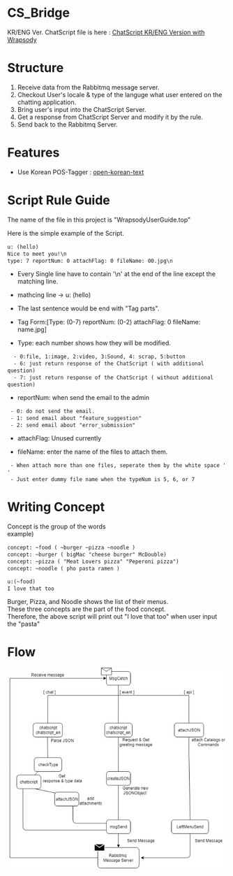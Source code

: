# CS_Bridge

KR/ENG Ver. ChatScript file is here : [ChatScript KR/ENG Version with Wrapsody](https://taehoonHoodyKim@bitbucket.org/taehoonHoodyKim/csbridge.git)



# Structure
1. Receive data from the Rabbitmq message server.
2. Checkout User's locale & type of the languge what user entered on the chatting application.
3. Bring user's input into the ChatScript Server.
4. Get a response from ChatScript Server and modify it by the rule.
5. Send back to the Rabbitmq Server.

# Features
* Use Korean POS-Tagger : [open-korean-text](https://github.com/open-korean-text/open-korean-text)  


# Script Rule Guide
The name of the file in this project is "WrapsodyUserGuide.top" 
  
Here is the simple example of the Script.
```
u: (hello)  
Nice to meet you!\n  
type: 7 reportNum: 0 attachFlag: 0 fileName: 00.jpg\n  
```

* Every Single line have to contain '\n' at the end of the line except the matching line.
* mathcing line -> u: (hello)
* The last sentence would be end with "Tag parts".
* Tag Form:[Type: (0-7)  reportNum: (0-2) attachFlag: 0 fileName: name.jpg]

* Type: each number shows how they will be modified.
```
  - 0:file, 1:image, 2:video, 3:Sound, 4: scrap, 5:button
  - 6: just return response of the ChatScript ( with additional question)
  - 7: just return response of the ChatScript ( without additional question)
  ```
 
* reportNum: when send the email to the admin 
 ```
  - 0: do not send the email.
  - 1: send email about "feature_suggestion"
  - 2: send email about "error_submission"
  ```
  
 * attachFlag: Unused currently
 
 * fileName: enter the name of the files to attach them. 
 ```
  - When attach more than one files, seperate them by the white space ' '
  - Just enter dummy file name when the typeNum is 5, 6, or 7
 ```
 
 # Writing Concept
 Concept is the group of the words  
 example)  
 ```
 concept: ~food ( ~burger ~pizza ~noodle )
 concept: ~burger ( bigMac "cheese burger" McDouble)
 concept: ~pizza ( "Meat Lovers pizza" "Peperoni pizza")
 concept: ~noodle ( pho pasta ramen )
 ```
 ```
 u:(~food)
 I love that too
 
 ```
 
 Burger, Pizza, and Noodle shows the list of their menus.  
 These three concepts are the part of the food concept.  
 Therefore, the above script will print out "I love that too" when user input the "pasta"
 
 # Flow
 ![Flow img](./CSBridge/ChatBotFlow.jpg)
 
